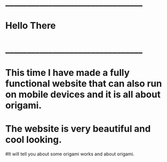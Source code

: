 # ________________________________

#          Hello There

# ________________________________



# This time I have made a fully functional website that can also run on mobile devices and it is all about origami.

# The website is very beautiful and cool looking.

#It will tell you about some origami works and about origami.

